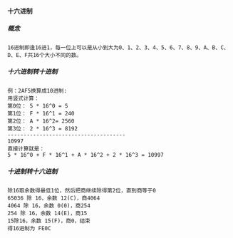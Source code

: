 #### 十六进制

##### 概念

```
16进制即逢16进1，每一位上可以是从小到大为0、1、2、3、4、5、6、7、8、9、A、B、C、D、E、F共16个大小不同的数。
```

##### 十六进制转十进制

```
例：2AF5换算成10进制:
用竖式计算：
第0位： 5 * 16^0 = 5
第1位： F * 16^1 = 240
第2位： A * 16^2= 2560
第3位： 2 * 16^3 = 8192
-------------------------------------
10997
直接计算就是：
5 * 16^0 + F * 16^1 + A * 16^2 + 2 * 16^3 = 10997
```

##### 十进制转十六进制

```
除16取余数得最低1位，然后把商继续除得第2位，直到商等于0
65036 除 16，余数 12(C)，商4064
4064 除 16，余数 0(0)，商254
254 除 16，余数 14(E)，商15
15除16，余数 15(F)，商0，结束
得16进制为 FE0C 
```

